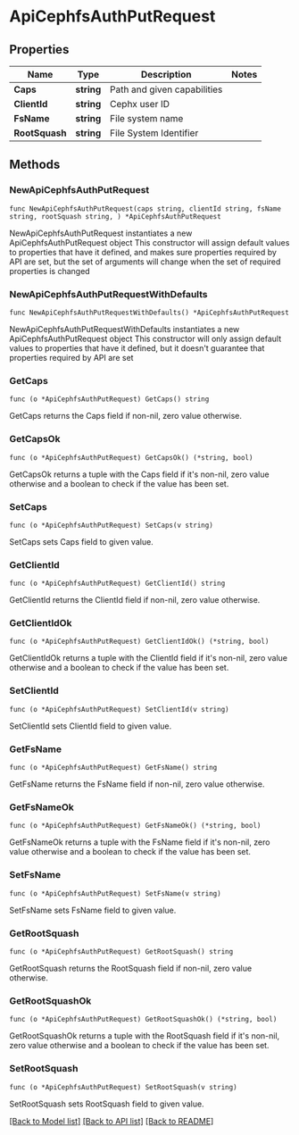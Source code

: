 # ApiCephfsAuthPutRequest

## Properties

Name | Type | Description | Notes
------------ | ------------- | ------------- | -------------
**Caps** | **string** | Path and given capabilities | 
**ClientId** | **string** | Cephx user ID | 
**FsName** | **string** | File system name | 
**RootSquash** | **string** | File System Identifier | 

## Methods

### NewApiCephfsAuthPutRequest

`func NewApiCephfsAuthPutRequest(caps string, clientId string, fsName string, rootSquash string, ) *ApiCephfsAuthPutRequest`

NewApiCephfsAuthPutRequest instantiates a new ApiCephfsAuthPutRequest object
This constructor will assign default values to properties that have it defined,
and makes sure properties required by API are set, but the set of arguments
will change when the set of required properties is changed

### NewApiCephfsAuthPutRequestWithDefaults

`func NewApiCephfsAuthPutRequestWithDefaults() *ApiCephfsAuthPutRequest`

NewApiCephfsAuthPutRequestWithDefaults instantiates a new ApiCephfsAuthPutRequest object
This constructor will only assign default values to properties that have it defined,
but it doesn't guarantee that properties required by API are set

### GetCaps

`func (o *ApiCephfsAuthPutRequest) GetCaps() string`

GetCaps returns the Caps field if non-nil, zero value otherwise.

### GetCapsOk

`func (o *ApiCephfsAuthPutRequest) GetCapsOk() (*string, bool)`

GetCapsOk returns a tuple with the Caps field if it's non-nil, zero value otherwise
and a boolean to check if the value has been set.

### SetCaps

`func (o *ApiCephfsAuthPutRequest) SetCaps(v string)`

SetCaps sets Caps field to given value.


### GetClientId

`func (o *ApiCephfsAuthPutRequest) GetClientId() string`

GetClientId returns the ClientId field if non-nil, zero value otherwise.

### GetClientIdOk

`func (o *ApiCephfsAuthPutRequest) GetClientIdOk() (*string, bool)`

GetClientIdOk returns a tuple with the ClientId field if it's non-nil, zero value otherwise
and a boolean to check if the value has been set.

### SetClientId

`func (o *ApiCephfsAuthPutRequest) SetClientId(v string)`

SetClientId sets ClientId field to given value.


### GetFsName

`func (o *ApiCephfsAuthPutRequest) GetFsName() string`

GetFsName returns the FsName field if non-nil, zero value otherwise.

### GetFsNameOk

`func (o *ApiCephfsAuthPutRequest) GetFsNameOk() (*string, bool)`

GetFsNameOk returns a tuple with the FsName field if it's non-nil, zero value otherwise
and a boolean to check if the value has been set.

### SetFsName

`func (o *ApiCephfsAuthPutRequest) SetFsName(v string)`

SetFsName sets FsName field to given value.


### GetRootSquash

`func (o *ApiCephfsAuthPutRequest) GetRootSquash() string`

GetRootSquash returns the RootSquash field if non-nil, zero value otherwise.

### GetRootSquashOk

`func (o *ApiCephfsAuthPutRequest) GetRootSquashOk() (*string, bool)`

GetRootSquashOk returns a tuple with the RootSquash field if it's non-nil, zero value otherwise
and a boolean to check if the value has been set.

### SetRootSquash

`func (o *ApiCephfsAuthPutRequest) SetRootSquash(v string)`

SetRootSquash sets RootSquash field to given value.



[[Back to Model list]](../README.md#documentation-for-models) [[Back to API list]](../README.md#documentation-for-api-endpoints) [[Back to README]](../README.md)


